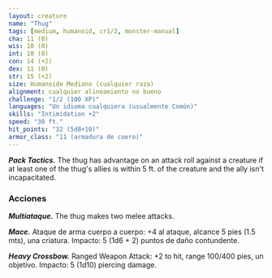 ```yaml
---
layout: creature
name: "Thug"
tags: [medium, humanoid, cr1/2, monster-manual]
cha: 11 (0)
wis: 10 (0)
int: 10 (0)
con: 14 (+2)
dex: 11 (0)
str: 15 (+2)
size: Humanoide Mediano (cualquier raza)
alignment: cualquier alineamiento no bueno
challenge: "1/2 (100 XP)"
languages: "Un idioma cualquiera (usualmente Común)"
skills: "Intimidation +2"
speed: "30 ft."
hit_points: "32 (5d8+10)"
armor_class: "11 (armadura de cuero)"
---
```


***Pack Tactics.*** The thug has advantage on an attack roll against a creature if at least one of the thug's allies is within 5 ft. of the creature and the ally isn't incapacitated.

### Acciones

***Multiataque.*** The thug makes two melee attacks.

***Mace.*** Ataque de arma cuerpo a cuerpo: +4 al ataque, alcance 5 pies (1.5 mts), una criatura. Impacto: 5 (1d6 + 2) puntos de daño contundente.

***Heavy Crossbow.*** Ranged Weapon Attack: +2 to hit, range 100/400 pies, un objetivo. Impacto: 5 (1d10) piercing damage.